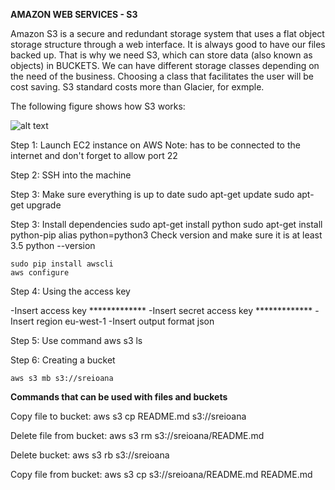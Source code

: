 **AMAZON WEB SERVICES - S3**

Amazon S3 is a secure and redundant storage system that uses a flat object storage structure through a web interface. It is always good to have our files backed up. That is why we need S3, which can store data (also known as objects) in BUCKETS. 
We can have different storage classes depending on the need of the business. Choosing a class that facilitates the user will be cost saving. S3 standard costs more than Glacier, for exmple.


The following figure shows how S3 works:

![alt text]()

Step 1: Launch EC2 instance on AWS 
Note: has to be connected to the internet and don't forget to allow port 22
 
Step 2: SSH into the machine

Step 3: Make sure everything is up to date
	sudo apt-get update
	sudo apt-get upgrade

Step 3: Install dependencies
	sudo apt-get install python
	sudo apt-get install python-pip
	alias python=python3
Check version and make sure it is at least 3.5
	python --version 

	sudo pip install awscli
	aws configure

Step 4: Using the access key

-Insert access key
	*************
-Insert secret access key
	*************
-Insert region
	eu-west-1
-Insert output format
	json
	
Step 5: Use command
	aws s3 ls

Step 6: Creating a bucket

	aws s3 mb s3://sreioana

**Commands that can be used with files and buckets**

Copy file to bucket:
	aws s3 cp README.md s3://sreioana

Delete file from bucket:
	aws s3 rm s3://sreioana/README.md

Delete bucket:
	aws s3 rb s3://sreioana

Copy file from bucket:
	aws s3 cp s3://sreioana/README.md README.md

